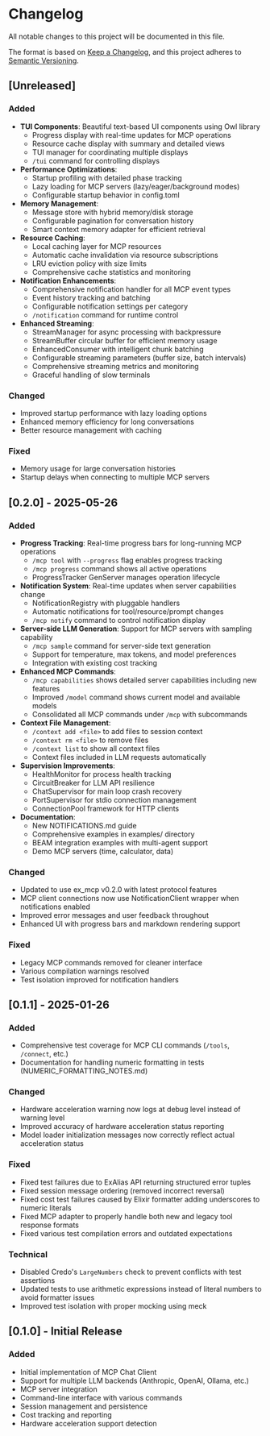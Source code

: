 # Changelog

All notable changes to this project will be documented in this file.

The format is based on [Keep a Changelog](https://keepachangelog.com/en/1.0.0/),
and this project adheres to [Semantic Versioning](https://semver.org/spec/v2.0.0.html).

## [Unreleased]

### Added
- **TUI Components**: Beautiful text-based UI components using Owl library
  - Progress display with real-time updates for MCP operations
  - Resource cache display with summary and detailed views
  - TUI manager for coordinating multiple displays
  - `/tui` command for controlling displays
- **Performance Optimizations**:
  - Startup profiling with detailed phase tracking
  - Lazy loading for MCP servers (lazy/eager/background modes)
  - Configurable startup behavior in config.toml
- **Memory Management**:
  - Message store with hybrid memory/disk storage
  - Configurable pagination for conversation history
  - Smart context memory adapter for efficient retrieval
- **Resource Caching**:
  - Local caching layer for MCP resources
  - Automatic cache invalidation via resource subscriptions
  - LRU eviction policy with size limits
  - Comprehensive cache statistics and monitoring
- **Notification Enhancements**:
  - Comprehensive notification handler for all MCP event types
  - Event history tracking and batching
  - Configurable notification settings per category
  - `/notification` command for runtime control
- **Enhanced Streaming**:
  - StreamManager for async processing with backpressure
  - StreamBuffer circular buffer for efficient memory usage
  - EnhancedConsumer with intelligent chunk batching
  - Configurable streaming parameters (buffer size, batch intervals)
  - Comprehensive streaming metrics and monitoring
  - Graceful handling of slow terminals

### Changed
- Improved startup performance with lazy loading options
- Enhanced memory efficiency for long conversations
- Better resource management with caching

### Fixed
- Memory usage for large conversation histories
- Startup delays when connecting to multiple MCP servers

## [0.2.0] - 2025-05-26

### Added
- **Progress Tracking**: Real-time progress bars for long-running MCP operations
  - `/mcp tool` with `--progress` flag enables progress tracking
  - `/mcp progress` command shows all active operations
  - ProgressTracker GenServer manages operation lifecycle
- **Notification System**: Real-time updates when server capabilities change
  - NotificationRegistry with pluggable handlers
  - Automatic notifications for tool/resource/prompt changes
  - `/mcp notify` command to control notification display
- **Server-side LLM Generation**: Support for MCP servers with sampling capability
  - `/mcp sample` command for server-side text generation
  - Support for temperature, max tokens, and model preferences
  - Integration with existing cost tracking
- **Enhanced MCP Commands**:
  - `/mcp capabilities` shows detailed server capabilities including new features
  - Improved `/model` command shows current model and available models
  - Consolidated all MCP commands under `/mcp` with subcommands
- **Context File Management**:
  - `/context add <file>` to add files to session context
  - `/context rm <file>` to remove files
  - `/context list` to show all context files
  - Context files included in LLM requests automatically
- **Supervision Improvements**:
  - HealthMonitor for process health tracking
  - CircuitBreaker for LLM API resilience
  - ChatSupervisor for main loop crash recovery
  - PortSupervisor for stdio connection management
  - ConnectionPool framework for HTTP clients
- **Documentation**:
  - New NOTIFICATIONS.md guide
  - Comprehensive examples in examples/ directory
  - BEAM integration examples with multi-agent support
  - Demo MCP servers (time, calculator, data)

### Changed
- Updated to use ex_mcp v0.2.0 with latest protocol features
- MCP client connections now use NotificationClient wrapper when notifications enabled
- Improved error messages and user feedback throughout
- Enhanced UI with progress bars and markdown rendering support

### Fixed
- Legacy MCP commands removed for cleaner interface
- Various compilation warnings resolved
- Test isolation improved for notification handlers

## [0.1.1] - 2025-01-26

### Added
- Comprehensive test coverage for MCP CLI commands (`/tools`, `/connect`, etc.)
- Documentation for handling numeric formatting in tests (NUMERIC_FORMATTING_NOTES.md)

### Changed
- Hardware acceleration warning now logs at debug level instead of warning level
- Improved accuracy of hardware acceleration status reporting
- Model loader initialization messages now correctly reflect actual acceleration status

### Fixed
- Fixed test failures due to ExAlias API returning structured error tuples
- Fixed session message ordering (removed incorrect reversal)
- Fixed cost test failures caused by Elixir formatter adding underscores to numeric literals
- Fixed MCP adapter to properly handle both new and legacy tool response formats
- Fixed various test compilation errors and outdated expectations

### Technical
- Disabled Credo's `LargeNumbers` check to prevent conflicts with test assertions
- Updated tests to use arithmetic expressions instead of literal numbers to avoid formatter issues
- Improved test isolation with proper mocking using meck

## [0.1.0] - Initial Release

### Added
- Initial implementation of MCP Chat Client
- Support for multiple LLM backends (Anthropic, OpenAI, Ollama, etc.)
- MCP server integration
- Command-line interface with various commands
- Session management and persistence
- Cost tracking and reporting
- Hardware acceleration support detection